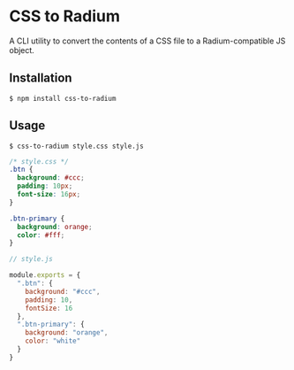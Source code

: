 # CSS to Radium

A CLI utility to convert the contents of a CSS file to a Radium-compatible JS object.

## Installation

```
$ npm install css-to-radium
```

## Usage

```
$ css-to-radium style.css style.js
```

```css
/* style.css */
.btn {
  background: #ccc;
  padding: 10px;
  font-size: 16px;
}

.btn-primary {
  background: orange;
  color: #fff;
}
```

```js
// style.js

module.exports = {
  ".btn": {
    background: "#ccc",
    padding: 10,
    fontSize: 16
  },
  ".btn-primary": {
    background: "orange",
    color: "white"
  }
}
```
